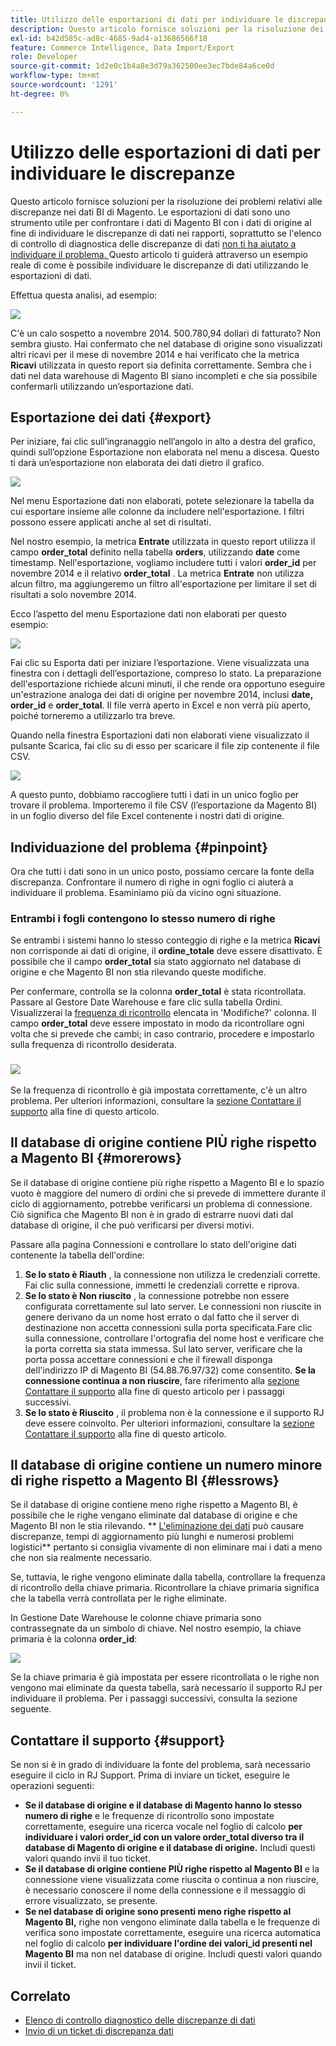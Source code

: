```yaml
---
title: Utilizzo delle esportazioni di dati per individuare le discrepanze
description: Questo articolo fornisce soluzioni per la risoluzione dei problemi relativi alle discrepanze nei dati BI di Magento. Le esportazioni di dati sono uno strumento utile per confrontare i dati di Magento BI con i dati di origine al fine di individuare le discrepanze di dati nei rapporti, soprattutto se l'elenco di controllo di [data discrepanza diagnostic checklist](/help/troubleshooting/miscellaneous/diagnosing-a-data-discrepancy.md) non è stato utile per individuare il problema. Questo articolo ti guiderà attraverso un esempio reale di come è possibile individuare le discrepanze di dati utilizzando le esportazioni di dati.
exl-id: b42d585c-ad8c-4685-9ad4-a13686566f18
feature: Commerce Intelligence, Data Import/Export
role: Developer
source-git-commit: 1d2e0c1b4a8e3d79a362500ee3ec7bde84a6ce0d
workflow-type: tm+mt
source-wordcount: '1291'
ht-degree: 0%

---
```


# Utilizzo delle esportazioni di dati per individuare le discrepanze

Questo articolo fornisce soluzioni per la risoluzione dei problemi relativi alle discrepanze nei dati BI di Magento. Le esportazioni di dati sono uno strumento utile per confrontare i dati di Magento BI con i dati di origine al fine di individuare le discrepanze di dati nei rapporti, soprattutto se l&#39;elenco di controllo di diagnostica delle discrepanze di dati [non ti ha aiutato a individuare il problema. ](/help/troubleshooting/miscellaneous/diagnosing-a-data-discrepancy.md) Questo articolo ti guiderà attraverso un esempio reale di come è possibile individuare le discrepanze di dati utilizzando le esportazioni di dati.

Effettua questa analisi, ad esempio:

![](assets/Exports_Discrepancies_1.png)

C&#39;è un calo sospetto a novembre 2014. 500.780,94 dollari di fatturato? Non sembra giusto. Hai confermato che nel database di origine sono visualizzati altri ricavi per il mese di novembre 2014 e hai verificato che la metrica **Ricavi** utilizzata in questo report sia definita correttamente. Sembra che i dati nel data warehouse di Magento BI siano incompleti e che sia possibile confermarli utilizzando un’esportazione dati.

## Esportazione dei dati {#export}

Per iniziare, fai clic sull’ingranaggio nell’angolo in alto a destra del grafico, quindi sull’opzione Esportazione non elaborata nel menu a discesa. Questo ti darà un’esportazione non elaborata dei dati dietro il grafico.

![](assets/Export_Discrepancies_5.gif)

Nel menu Esportazione dati non elaborati, potete selezionare la tabella da cui esportare insieme alle colonne da includere nell&#39;esportazione. I filtri possono essere applicati anche al set di risultati.

Nel nostro esempio, la metrica **Entrate** utilizzata in questo report utilizza il campo **order\_total** definito nella tabella **orders**, utilizzando **date** come timestamp. Nell&#39;esportazione, vogliamo includere tutti i valori **order\_id** per novembre 2014 e il relativo **order\_total** . La metrica **Entrate** non utilizza alcun filtro, ma aggiungeremo un filtro all&#39;esportazione per limitare il set di risultati a solo novembre 2014.

Ecco l’aspetto del menu Esportazione dati non elaborati per questo esempio:

![](assets/Exports_Discrepancies_2.png)

Fai clic su Esporta dati per iniziare l’esportazione. Viene visualizzata una finestra con i dettagli dell’esportazione, compreso lo stato. La preparazione dell&#39;esportazione richiede alcuni minuti, il che rende ora opportuno eseguire un&#39;estrazione analoga dei dati di origine per novembre 2014, inclusi **date, order\_id** e **order\_total**. Il file verrà aperto in Excel e non verrà più aperto, poiché torneremo a utilizzarlo tra breve.

Quando nella finestra Esportazioni dati non elaborati viene visualizzato il pulsante Scarica, fai clic su di esso per scaricare il file zip contenente il file CSV.

![](assets/Export_Discrepancies_6.png)

A questo punto, dobbiamo raccogliere tutti i dati in un unico foglio per trovare il problema. Importeremo il file CSV (l’esportazione da Magento BI) in un foglio diverso del file Excel contenente i nostri dati di origine.

## Individuazione del problema {#pinpoint}

Ora che tutti i dati sono in un unico posto, possiamo cercare la fonte della discrepanza. Confrontare il numero di righe in ogni foglio ci aiuterà a individuare il problema. Esaminiamo più da vicino ogni situazione.

### Entrambi i fogli contengono lo stesso numero di righe

Se entrambi i sistemi hanno lo stesso conteggio di righe e la metrica **Ricavi** non corrisponde ai dati di origine, il **ordine\_totale** deve essere disattivato. È possibile che il campo **order\_total** sia stato aggiornato nel database di origine e che Magento BI non stia rilevando queste modifiche.

Per confermare, controlla se la colonna **order\_total** è stata ricontrollata. Passare al Gestore Date Warehouse e fare clic sulla tabella Ordini. Visualizzerai la [frequenza di ricontrollo](https://experienceleague.adobe.com/docs/commerce-business-intelligence/mbi/analyze/warehouse-manager/cfg-data-rechecks.html) elencata in &#39;Modifiche?&#39; colonna. Il campo **order\_total** deve essere impostato in modo da ricontrollare ogni volta che si prevede che cambi; in caso contrario, procedere e impostarlo sulla frequenza di ricontrollo desiderata.

### ![](assets/Export_Discrepancies_4.gif)

Se la frequenza di ricontrollo è già impostata correttamente, c&#39;è un altro problema. Per ulteriori informazioni, consultare la [sezione Contattare il supporto](#support) alla fine di questo articolo.

## Il database di origine contiene PIÙ righe rispetto a Magento BI {#morerows}

Se il database di origine contiene più righe rispetto a Magento BI e lo spazio vuoto è maggiore del numero di ordini che si prevede di immettere durante il ciclo di aggiornamento, potrebbe verificarsi un problema di connessione. Ciò significa che Magento BI non è in grado di estrarre nuovi dati dal database di origine, il che può verificarsi per diversi motivi.

Passare alla pagina Connessioni e controllare lo stato dell&#39;origine dati contenente la tabella dell&#39;ordine:

1. **Se lo stato è Riauth** , la connessione non utilizza le credenziali corrette. Fai clic sulla connessione, immetti le credenziali corrette e riprova.
1. **Se lo stato è Non riuscito** , la connessione potrebbe non essere configurata correttamente sul lato server. Le connessioni non riuscite in genere derivano da un nome host errato o dal fatto che il server di destinazione non accetta connessioni sulla porta specificata.Fare clic sulla connessione, controllare l&#39;ortografia del nome host e verificare che la porta corretta sia stata immessa. Sul lato server, verificare che la porta possa accettare connessioni e che il firewall disponga dell&#39;indirizzo IP di Magento BI (54.88.76.97/32) come consentito. **Se la connessione continua a non riuscire**, fare riferimento alla [sezione Contattare il supporto](#support) alla fine di questo articolo per i passaggi successivi.
1. **Se lo stato è Riuscito** , il problema non è la connessione e il supporto RJ deve essere coinvolto. Per ulteriori informazioni, consultare la [sezione Contattare il supporto](#support) alla fine di questo articolo.

## Il database di origine contiene un numero minore di righe rispetto a Magento BI {#lessrows}

Se il database di origine contiene meno righe rispetto a Magento BI, è possibile che le righe vengano eliminate dal database di origine e che Magento BI non le stia rilevando. ** [L&#39;eliminazione dei dati](https://experienceleague.adobe.com/docs/commerce-business-intelligence/mbi/best-practices/data/opt-db-analysis.html) può causare discrepanze, tempi di aggiornamento più lunghi e numerosi problemi logistici** pertanto si consiglia vivamente di non eliminare mai i dati a meno che non sia realmente necessario.

Se, tuttavia, le righe vengono eliminate dalla tabella, controllare la frequenza di ricontrollo della chiave primaria. Ricontrollare la chiave primaria significa che la tabella verrà controllata per le righe eliminate.

In Gestione Date Warehouse le colonne chiave primaria sono contrassegnate da un simbolo di chiave. Nel nostro esempio, la chiave primaria è la colonna **order\_id**:

![](assets/Export_Discrepancies_3.png)

Se la chiave primaria è già impostata per essere ricontrollata o le righe non vengono mai eliminate da questa tabella, sarà necessario il supporto RJ per individuare il problema. Per i passaggi successivi, consulta la sezione seguente.

## Contattare il supporto {#support}

Se non si è in grado di individuare la fonte del problema, sarà necessario eseguire il ciclo in RJ Support. Prima di inviare un ticket, eseguire le operazioni seguenti:

* **Se il database di origine e il database di Magento hanno lo stesso numero di righe** e le frequenze di ricontrollo sono impostate correttamente, eseguire una ricerca vocale nel foglio di calcolo **per individuare i valori order\_id con un valore order\_total diverso tra il database di Magento di origine e il database di origine.** Includi questi valori quando invii il tuo ticket.
* **Se il database di origine contiene PIÙ righe rispetto al Magento BI** e la connessione viene visualizzata come riuscita o continua a non riuscire, è necessario conoscere il nome della connessione e il messaggio di errore visualizzato, se presente.
* **Se nel database di origine sono presenti meno righe rispetto al Magento BI,** righe non vengono eliminate dalla tabella e le frequenze di verifica sono impostate correttamente, eseguire una ricerca automatica nel foglio di calcolo **per individuare l&#39;ordine dei valori\_id presenti nel Magento BI** ma non nel database di origine. Includi questi valori quando invii il ticket.

## Correlato

* [Elenco di controllo diagnostico delle discrepanze di dati](/help/troubleshooting/miscellaneous/diagnosing-a-data-discrepancy.md)
* [Invio di un ticket di discrepanza dati](https://support.magento.com/hc/en-us/articles/360016506472-Submitting-a-data-discrepancy-ticket)
